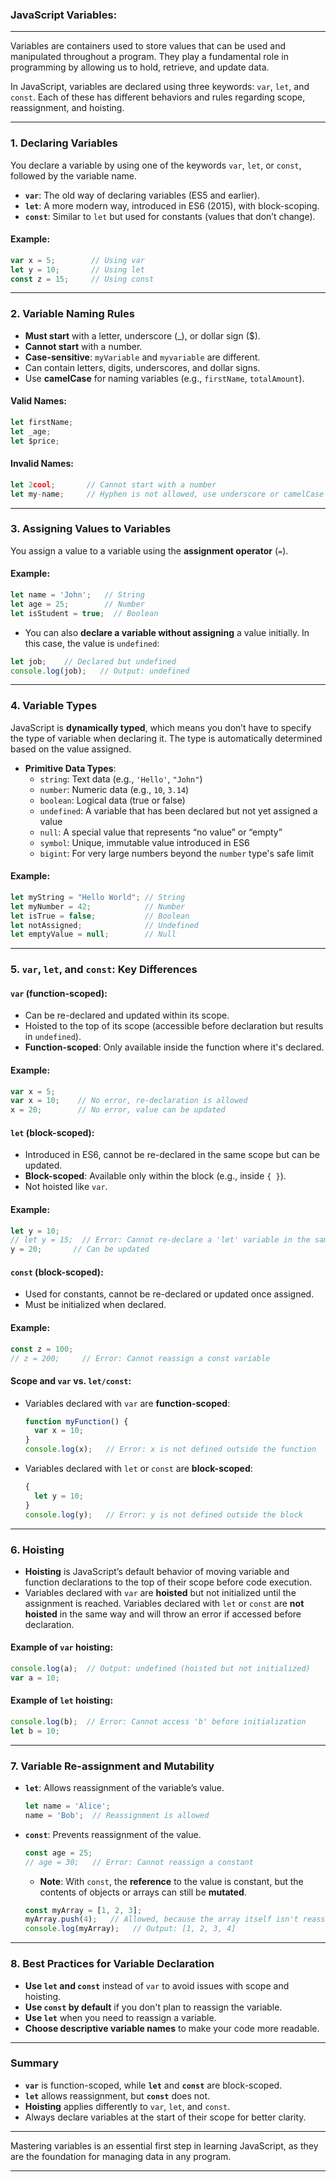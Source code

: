 ### **JavaScript Variables:**

---

Variables are containers used to store values that can be used and manipulated throughout a program. They play a fundamental role in programming by allowing us to hold, retrieve, and update data.

In JavaScript, variables are declared using three keywords: `var`, `let`, and `const`. Each of these has different behaviors and rules regarding scope, reassignment, and hoisting.

---

### **1. Declaring Variables**

You declare a variable by using one of the keywords `var`, `let`, or `const`, followed by the variable name.

- **`var`**: The old way of declaring variables (ES5 and earlier).
- **`let`**: A more modern way, introduced in ES6 (2015), with block-scoping.
- **`const`**: Similar to `let` but used for constants (values that don’t change).

#### Example:
```javascript
var x = 5;        // Using var
let y = 10;       // Using let
const z = 15;     // Using const
```

---

### **2. Variable Naming Rules**

- **Must start** with a letter, underscore (_), or dollar sign ($).
- **Cannot start** with a number.
- **Case-sensitive**: `myVariable` and `myvariable` are different.
- Can contain letters, digits, underscores, and dollar signs.
- Use **camelCase** for naming variables (e.g., `firstName`, `totalAmount`).

#### Valid Names:
```javascript
let firstName;
let _age;
let $price;
```

#### Invalid Names:
```javascript
let 2cool;       // Cannot start with a number
let my-name;     // Hyphen is not allowed, use underscore or camelCase
```

---

### **3. Assigning Values to Variables**

You assign a value to a variable using the **assignment operator** (`=`).

#### Example:
```javascript
let name = 'John';   // String
let age = 25;        // Number
let isStudent = true;  // Boolean
```

- You can also **declare a variable without assigning** a value initially. In this case, the value is `undefined`:
```javascript
let job;    // Declared but undefined
console.log(job);   // Output: undefined
```

---

### **4. Variable Types**

JavaScript is **dynamically typed**, which means you don’t have to specify the type of variable when declaring it. The type is automatically determined based on the value assigned.

- **Primitive Data Types**:
  - `string`: Text data (e.g., `'Hello'`, `"John"`)
  - `number`: Numeric data (e.g., `10`, `3.14`)
  - `boolean`: Logical data (true or false)
  - `undefined`: A variable that has been declared but not yet assigned a value
  - `null`: A special value that represents “no value” or “empty”
  - `symbol`: Unique, immutable value introduced in ES6
  - `bigint`: For very large numbers beyond the `number` type's safe limit

#### Example:
```javascript
let myString = "Hello World"; // String
let myNumber = 42;            // Number
let isTrue = false;           // Boolean
let notAssigned;              // Undefined
let emptyValue = null;        // Null
```

---

### **5. `var`, `let`, and `const`: Key Differences**

#### **`var`** (function-scoped):
- Can be re-declared and updated within its scope.
- Hoisted to the top of its scope (accessible before declaration but results in `undefined`).
- **Function-scoped**: Only available inside the function where it's declared.
  
#### Example:
```javascript
var x = 5;
var x = 10;    // No error, re-declaration is allowed
x = 20;        // No error, value can be updated
```

#### **`let`** (block-scoped):
- Introduced in ES6, cannot be re-declared in the same scope but can be updated.
- **Block-scoped**: Available only within the block (e.g., inside `{ }`).
- Not hoisted like `var`.

#### Example:
```javascript
let y = 10;
// let y = 15;  // Error: Cannot re-declare a 'let' variable in the same scope
y = 20;       // Can be updated
```

#### **`const`** (block-scoped):
- Used for constants, cannot be re-declared or updated once assigned.
- Must be initialized when declared.

#### Example:
```javascript
const z = 100;
// z = 200;     // Error: Cannot reassign a const variable
```

#### **Scope and `var` vs. `let/const`**:

- Variables declared with `var` are **function-scoped**:
  ```javascript
  function myFunction() {
    var x = 10;
  }
  console.log(x);   // Error: x is not defined outside the function
  ```

- Variables declared with `let` or `const` are **block-scoped**:
  ```javascript
  {
    let y = 10;
  }
  console.log(y);   // Error: y is not defined outside the block
  ```

---

### **6. Hoisting**

- **Hoisting** is JavaScript’s default behavior of moving variable and function declarations to the top of their scope before code execution.
- Variables declared with `var` are **hoisted** but not initialized until the assignment is reached. Variables declared with `let` or `const` are **not hoisted** in the same way and will throw an error if accessed before declaration.

#### Example of `var` hoisting:
```javascript
console.log(a);  // Output: undefined (hoisted but not initialized)
var a = 10;
```

#### Example of `let` hoisting:
```javascript
console.log(b);  // Error: Cannot access 'b' before initialization
let b = 10;
```

---

### **7. Variable Re-assignment and Mutability**

- **`let`**: Allows reassignment of the variable’s value.
  ```javascript
  let name = 'Alice';
  name = 'Bob';  // Reassignment is allowed
  ```
  
- **`const`**: Prevents reassignment of the value.
  ```javascript
  const age = 25;
  // age = 30;   // Error: Cannot reassign a constant
  ```
  - **Note**: With `const`, the **reference** to the value is constant, but the contents of objects or arrays can still be **mutated**.
  ```javascript
  const myArray = [1, 2, 3];
  myArray.push(4);   // Allowed, because the array itself isn't reassigned
  console.log(myArray);   // Output: [1, 2, 3, 4]
  ```

---

### **8. Best Practices for Variable Declaration**

- **Use `let` and `const`** instead of `var` to avoid issues with scope and hoisting.
- **Use `const` by default** if you don't plan to reassign the variable.
- **Use `let`** when you need to reassign a variable.
- **Choose descriptive variable names** to make your code more readable.

---

### **Summary**

- **`var`** is function-scoped, while **`let`** and **`const`** are block-scoped.
- **`let`** allows reassignment, but **`const`** does not.
- **Hoisting** applies differently to `var`, `let`, and `const`.
- Always declare variables at the start of their scope for better clarity.

---

Mastering variables is an essential first step in learning JavaScript, as they are the foundation for managing data in any program.

---


